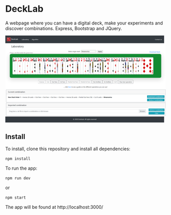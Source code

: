 # DeckLab
A webpage where you can have a digital deck, make your experiments and discover combinations. Express, Bootstrap and JQuery.

![Demo](demo.png)

## Install

To install, clone this repository and install all dependencies:
```
npm install
``` 

To run the app: 
```
npm run dev
```
or
```
npm start
```

The app will be found at http://localhost:3000/